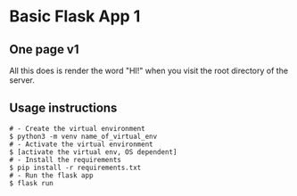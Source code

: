 # Basic Flask App 1

## One page v1

All this does is render the word "HI!" when you visit the root directory of the server.

## Usage instructions

```
# - Create the virtual environment
$ python3 -m venv name_of_virtual_env
# - Activate the virtual environment
$ [activate the virtual env, OS dependent]
# - Install the requirements
$ pip install -r requirements.txt
# - Run the flask app
$ flask run
```
